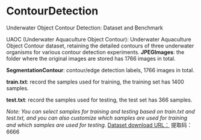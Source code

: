 # ContourDetection
Underwater Object Contour Detection: Dataset and Benchmark

UAOC (Underwater Aquaculture Object Contour): Underwater Aquaculture Object Contour dataset, retaining the detailed contours of three underwater organisms for various contour detection experiments.
**JPEGImages**: the folder where the original images are stored has 1766 images in total.

**SegmentationContour**: contour/edge detection labels, 1766 images in total.

**train.txt**: record the samples used for training, the training set has 1400 samples.

**test.txt**: record the samples used for testing, the test set has 366 samples.

*Note: You can select samples for training and testing based on train.txt and test.txt, and you can also customize which samples are used for training and which samples are used for testing.*
[Dataset download URL：](https://pan.baidu.com/s/1zcw8Gs5AUr9GEIDrunA53Q) 提取码：6666 

